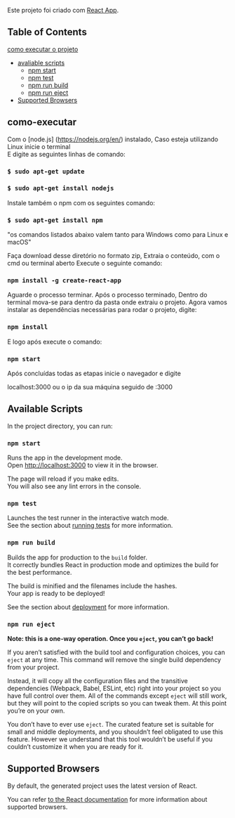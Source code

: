 Este projeto foi criado com  [React App](https://github.com/facebookincubator/create-react-app).

## Table of Contents
[como executar o projeto]( #como-executar)
- [avaliable scripts](#available-scripts)
  - [npm start](#npm-start)
  - [npm test](#npm-test)
  - [npm run build](#npm-run-build)
  - [npm run eject](#npm-run-eject)
- [Supported Browsers](#supported-browsers)

## como-executar

Com o [node.js] (https://nodejs.org/en/) instalado,
Caso esteja utilizando Linux inicie o terminal  
E digite as seguintes linhas de comando:

### `$ sudo apt-get update`

### `$ sudo apt-get install nodejs`

Instale também o npm com os seguintes comando:

### `$ sudo apt-get install npm`

"os comandos listados abaixo valem tanto para Windows como para Linux e macOS"

Faça download desse diretório no formato zip,
Extraia o conteúdo, com o cmd ou terminal aberto
Execute o seguinte comando:

### `npm install -g create-react-app`

Aguarde o processo terminar. Após o processo terminado, 
Dentro do terminal mova-se para dentro da pasta onde extraiu o projeto.
Agora vamos instalar as dependências necessárias para rodar o projeto, digite:

### `npm install`

E logo após execute o comando:

### `npm start`

Após concluídas todas as etapas inicie o navegador e digite 

localhost:3000 ou o ip da sua máquina seguido de :3000


## Available Scripts

In the project directory, you can run:

### `npm start`

Runs the app in the development mode.<br>
Open [http://localhost:3000](http://localhost:3000) to view it in the browser.

The page will reload if you make edits.<br>
You will also see any lint errors in the console.

### `npm test`

Launches the test runner in the interactive watch mode.<br>
See the section about [running tests](#running-tests) for more information.

### `npm run build`

Builds the app for production to the `build` folder.<br>
It correctly bundles React in production mode and optimizes the build for the best performance.

The build is minified and the filenames include the hashes.<br>
Your app is ready to be deployed!

See the section about [deployment](#deployment) for more information.

### `npm run eject`

**Note: this is a one-way operation. Once you `eject`, you can’t go back!**

If you aren’t satisfied with the build tool and configuration choices, you can `eject` at any time. This command will remove the single build dependency from your project.

Instead, it will copy all the configuration files and the transitive dependencies (Webpack, Babel, ESLint, etc) right into your project so you have full control over them. All of the commands except `eject` will still work, but they will point to the copied scripts so you can tweak them. At this point you’re on your own.

You don’t have to ever use `eject`. The curated feature set is suitable for small and middle deployments, and you shouldn’t feel obligated to use this feature. However we understand that this tool wouldn’t be useful if you couldn’t customize it when you are ready for it.

## Supported Browsers

By default, the generated project uses the latest version of React.

You can refer [to the React documentation](https://reactjs.org/docs/react-dom.html#browser-support) for more information about supported browsers.
